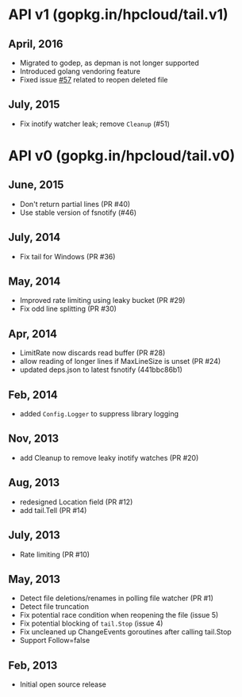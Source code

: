 # API v1 (gopkg.in/hpcloud/tail.v1)

## April, 2016

- Migrated to godep, as depman is not longer supported
- Introduced golang vendoring feature
- Fixed issue [#57](https://github.com/hpcloud/tail/issues/57) related to reopen deleted file

## July, 2015

- Fix inotify watcher leak; remove `Cleanup` (#51)

# API v0 (gopkg.in/hpcloud/tail.v0)

## June, 2015

- Don't return partial lines (PR #40)
- Use stable version of fsnotify (#46)

## July, 2014

- Fix tail for Windows (PR #36)

## May, 2014

- Improved rate limiting using leaky bucket (PR #29)
- Fix odd line splitting (PR #30)

## Apr, 2014

- LimitRate now discards read buffer (PR #28)
- allow reading of longer lines if MaxLineSize is unset (PR #24)
- updated deps.json to latest fsnotify (441bbc86b1)

## Feb, 2014

- added `Config.Logger` to suppress library logging

## Nov, 2013

- add Cleanup to remove leaky inotify watches (PR #20)

## Aug, 2013

- redesigned Location field (PR #12)
- add tail.Tell (PR #14)

## July, 2013

- Rate limiting (PR #10)

## May, 2013

- Detect file deletions/renames in polling file watcher (PR #1)
- Detect file truncation
- Fix potential race condition when reopening the file (issue 5)
- Fix potential blocking of `tail.Stop` (issue 4)
- Fix uncleaned up ChangeEvents goroutines after calling tail.Stop
- Support Follow=false

## Feb, 2013

- Initial open source release
